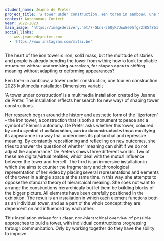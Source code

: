 ```yaml
---
student_name: Jeanne de Preter
project_title: 'A tower under construction, een toren in aanbouw, une tour en construction'
context: Autonomous Context
year: 2022-2023
main_image: 'https://imagedelivery.net/7-GLn6-56OyK7JwwGe0hfg/2d85f861-30dd-4963-9ce5-9ac669209f00'
social_links:
  - www.jeannedepreter.com
  - 'https://www.instagram.com/mitsi.be'
---
```

The heart of the iron tower is iron, solid mass, but the multitude of stories and people is already bending the tower from within; how to look for pliable structures without undermining ourselves, for shapes open to shifting meaning without adapting or deforming appearances?

Een toren in aanbouw, a tower under construction, une tour en construction
2023
Multimedia installation
Dimensions variable

'A tower under construction' is a multimedia installation created by Jeanne de Preter.  The installation reflects her search for new ways of shaping tower constructions. 

Her research began around the history and aesthetic form of the 'ijzertoren' - the iron tower, a construction that is both a monument to peace and a symbol of Flemish autonomy. De Preter asks whether this tower, coloured by and a symbol of collaboration, can be deconstructed without modifying its appearance in a way that undermines its patriarchal and repressive meaning. By constantly repositioning and reflecting on new outcomes, she tries to answer the question of whether 'meaning can shift if we do not adjust the appearance.' De Preters shows three different worlds. Two of these are digital/virtual realities, which deal with the mutual influence between the tower and herself. The third is an immersive installation in which she aims to counter the fragmentary and chronological representation of her video by placing several representations and elements of the tower in a single space at the same time. In this way, she attempts to oppose the standard theory of hierarchical 
meaning. She does not want to arrange the constructions hierarchically but let them be building blocks of the bigger picture. All elements have been carefully positioned in the exhibition. The result is an installation in which each element functions both as an individual tower, and as a part of the whole concept: they are dependent on and influenced by each other. 

This installation strives for a clear, non-hierarchical overview of possible 
approaches to build a tower, with individual constructions progressing through communication. Only by working together do they have the ability to improve.

